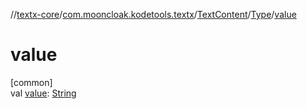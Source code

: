 //[textx-core](../../../../index.md)/[com.mooncloak.kodetools.textx](../../index.md)/[TextContent](../index.md)/[Type](index.md)/[value](value.md)

# value

[common]\
val [value](value.md): [String](https://kotlinlang.org/api/latest/jvm/stdlib/kotlin/-string/index.html)
